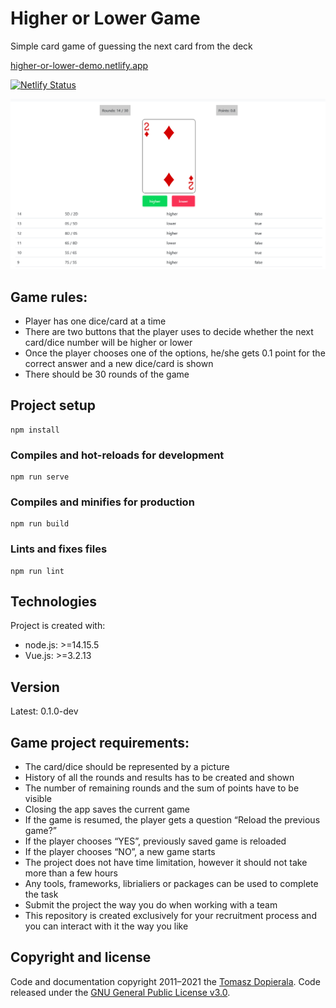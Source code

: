 # Higher or Lower Game

Simple card game of guessing the next card from the deck

[higher-or-lower-demo.netlify.app](https://higher-or-lower-demo.netlify.app/)

[![Netlify Status](https://api.netlify.com/api/v1/badges/83d5fc6e-f1b2-468f-aa94-2cdc823599b2/deploy-status)](https://app.netlify.com/sites/higher-or-lower-demo/deploys)

![higher-or-lower-screenshot](higher-or-lower.png)

## Game rules:

- Player has one dice/card at a time
- There are two buttons that the player uses to decide whether the next card/dice number will be higher or lower 
- Once the player chooses one of the options, he/she gets 0.1 point for the correct answer and a new dice/card is shown
- There should be 30 rounds of the game

## Project setup
```
npm install
```

### Compiles and hot-reloads for development
```
npm run serve
```

### Compiles and minifies for production
```
npm run build
```

### Lints and fixes files
```
npm run lint
```

## Technologies
Project is created with:
* node.js: >=14.15.5 
* Vue.js: >=3.2.13

## Version
Latest: 0.1.0-dev

## Game project requirements:

- The card/dice should be represented by a picture
- History of all the rounds and results has to be created and shown
- The number of remaining rounds and the sum of points have to be visible
- Closing the app saves the current game
- If the game is resumed, the player gets a question “Reload the previous game?”
- If the player chooses “YES”, previously saved game is reloaded
- If the player chooses “NO”, a new game starts
- The project does not have time limitation, however it should not take more than a few hours
- Any tools, frameworks, librialiers or packages can be used to complete the task
- Submit the project the way you do when working with a team
- This repository is created exclusively for your recruitment process and you can interact with it the way you like 

## Copyright and license
Code and documentation copyright 2011–2021 the [Tomasz Dopierala](https://github.com/tdopierala).
Code released under the [GNU General Public License v3.0](https://github.com/tdopierala/quizzer/blob/master/LICENSE).
